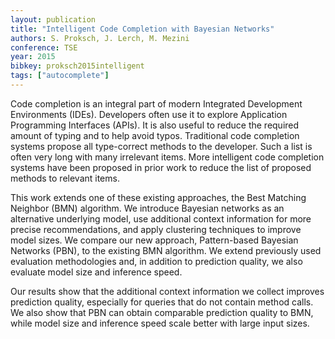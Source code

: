 ```yaml
---
layout: publication
title: "Intelligent Code Completion with Bayesian Networks"
authors: S. Proksch, J. Lerch, M. Mezini
conference: TSE
year: 2015
bibkey: proksch2015intelligent
tags: ["autocomplete"]
---
```

Code completion is an integral part of modern Integrated Development Environments (IDEs). Developers
often use it to explore Application Programming Interfaces (APIs). It is also useful to reduce the required
amount of typing and to help avoid typos. Traditional code completion systems propose all type-correct
methods to the developer. Such a list is often very long with many irrelevant items. More intelligent code
completion systems have been proposed in prior work to reduce the list of proposed methods to relevant
items.

This work extends one of these existing approaches, the Best Matching Neighbor (BMN) algorithm. We
introduce Bayesian networks as an alternative underlying model, use additional context information for
more precise recommendations, and apply clustering techniques to improve model sizes. We compare our
new approach, Pattern-based Bayesian Networks (PBN), to the existing BMN algorithm. We extend previously used evaluation methodologies and, in addition to prediction quality, we also evaluate model size and
inference speed.

Our results show that the additional context information we collect improves prediction quality, especially
for queries that do not contain method calls. We also show that PBN can obtain comparable prediction
quality to BMN, while model size and inference speed scale better with large input sizes.
